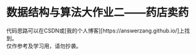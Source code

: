 <h1>数据结构与算法大作业二——药店卖药</h1>
  代码思路可以在CSDN或[我的个人博客][https://answerzang.github.io/]上找到。<br/>
  仅作参考及学习用，请勿抄袭。
